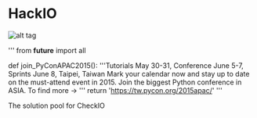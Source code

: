 HackIO
======
![alt tag](https://drive.google.com/file/d/0B567d_dEyFS6UWJYUEM4TlpyV0E/view?usp=sharing)

'''
from __future__ import all

def join_PyConAPAC2015():
  '''Tutorials May 30-31, Conference June 5-7, Sprints June 8, Taipei, Taiwan
  Mark your calendar now and stay up to date on the must-attend event in 2015. Join the biggest Python conference in ASIA. 
  To find more -> '''
  return 'https://tw.pycon.org/2015apac/'
'''




The solution pool for CheckIO
